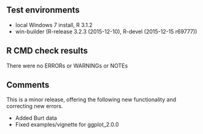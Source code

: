 ## Test environments
* local Windows 7 install, R 3.1.2
* win-builder (R-release 3.2.3 (2015-12-10), R-devel (2015-12-15 r69777))

## R CMD check results
There were no ERRORs or WARNINGs or NOTEs

## Comments
This is a minor release, offering the following new functionality and correcting new errors.

* Added Burt data
* Fixed examples/vignette for ggplot_2.0.0

